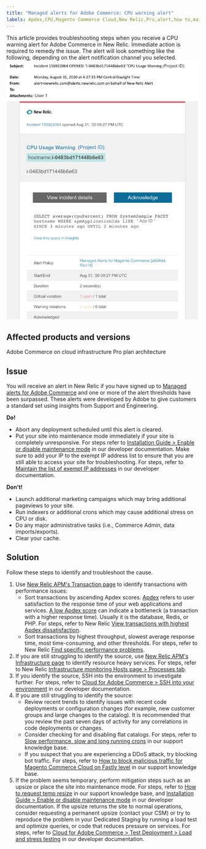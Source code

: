 ```yaml
---
title: "Managed alerts for Adobe Commerce: CPU warning alert"
labels: Apdex,CPU,Magento Commerce Cloud,New Relic,Pro,alert,how to,maintenance mode,threshold,troubleshooting,warning,Adobe Commerce,cloud infrastructure,Pro
---
```


This article provides troubleshooting steps when you receive a CPU warning alert for Adobe Commerce in New Relic. Immediate action is required to remedy the issue. The alert will look something like the following, depending on the alert notification channel you selected.
![cpu-warning-magento-managed.png](assets/cpu-warning-magento-managed.png)

## Affected products and versions

Adobe Commerce on cloud infrastructure Pro plan architecture

## Issue

You will receive an alert in New Relic if you have signed up to [Managed alerts for Adobe Commerce](https://support.magento.com/hc/en-us/articles/360045806832) and one or more of the alert thresholds have been surpassed. These alerts were developed by Adobe to give customers a standard set using insights from Support and Engineering.

 <span class="wysiwyg-underline"> **Do!** </span>

* Abort any deployment scheduled until this alert is cleared.
* Put your site into maintenance mode immediately if your site is completely unresponsive. For steps refer to [Installation Guide > Enable or disable maintenance mode](https://devdocs.magento.com/guides/v2.4/install-gde/install/cli/install-cli-subcommands-maint.html?itm_source=devdocs&itm_medium=search_page&itm_campaign=federated_search&itm_term=mainten) in our developer documentation. Make sure to add your IP to the exempt IP address list to ensure that you are still able to access your site for troubleshooting. For steps, refer to [Maintain the list of exempt IP addresses](https://devdocs.magento.com/guides/v2.4/install-gde/install/cli/install-cli-subcommands-maint.html?itm_source=devdocs&itm_medium=search_page&itm_campaign=federated_search&itm_term=mainten#instgde-cli-maint-exempt) in our developer documentation.

<span class="wysiwyg-underline">**Don't!**</span>

* Launch additional marketing campaigns which may bring additional pageviews to your site.
* Run indexers or additional crons which may cause additional stress on CPU or disk.
* Do any major administrative tasks (i.e., Commerce Admin, data imports/exports).
* Clear your cache.

## Solution

Follow these steps to identify and troubleshoot the cause.

1. Use [New Relic APM's Transaction page](https://docs.newrelic.com/docs/apm/applications-menu/monitoring/transactions-page-find-specific-performance-problems) to identify transactions with performance issues:
    * Sort transactions by ascending Apdex scores. [Apdex](https://docs.newrelic.com/docs/apm/new-relic-apm/apdex/apdex-measure-user-satisfaction) refers to user satisfaction to the response time of your web applications and services. [A low Apdex score](https://support.magento.com/hc/en-us/articles/360042149832#low_user_satisfaction) can indicate a bottleneck (a transaction with a higher response time). Usually it is the database, Redis, or PHP. For steps, refer to New Relic [View transactions with highest Apdex dissatisfaction](https://docs.newrelic.com/docs/apm/new-relic-apm/apdex/view-your-apdex-score#apdex-dissat).
    * Sort transactions by highest throughput, slowest average response time, most time-consuming, and other thresholds. For steps, refer to New Relic [Find specific performance problems](https://docs.newrelic.com/docs/apm/applications-menu/monitoring/transactions-page-find-specific-performance-problems).
1. If you are still struggling to identify the source, use [New Relic APM's Infrastructure page](https://docs.newrelic.com/docs/infrastructure/infrastructure-ui-pages/infrastructure-ui/infrastructure-hosts-page) to identify resource heavy services. For steps, refer to New Relic [Infrastructure monitoring Hosts page > Processes tab](https://docs.newrelic.com/docs/infrastructure/infrastructure-ui-pages/infrastructure-ui/infrastructure-hosts-page#processes-tab).
1. If you identify the source, SSH into the environment to investigate further. For steps, refer to [Cloud for Adobe Commerce > SSH into your environment](https://devdocs.magento.com/cloud/env/environments-ssh.html#ssh) in our developer documentation.
1. If you are still struggling to identify the source:
    * Review recent trends to identify issues with recent code deployments or configuration changes (for example, new customer groups and large changes to the catalog). It is recommended that you review the past seven days of activity for any correlations in code deployments or changes.
    * Consider checking for and disabling flat catalogs. For steps, refer to [Slow performance, slow and long running crons](https://support.magento.com/hc/en-us/articles/360034631192) in our support knowledge base.
    * If you suspect that you are experiencing a DDoS attack, try blocking bot traffic. For steps, refer to [How to block malicious traffic for Magento Commerce Cloud on Fastly level](https://support.magento.com/hc/en-us/articles/360039447892-How-to-block-malicious-traffic-for-Magento-Commerce-Cloud-on-Fastly-level) in our support knowledge base.
1. If the problem seems temporary, perform mitigation steps such as an upsize or place the site into maintenance mode. For steps, refer to [How to request temp resize](https://support.magento.com/hc/en-us/articles/360041138511) in our support knowledge base, and [Installation Guide > Enable or disable maintenance mode](https://devdocs.magento.com/guides/v2.4/install-gde/install/cli/install-cli-subcommands-maint.html?itm_source=devdocs&itm_medium=search_page&itm_campaign=federated_search&itm_term=mainten) in our developer documentation. If the upsize returns the site to normal operations, consider requesting a permanent upsize (contact your CSM) or try to reproduce the problem in your Dedicated Staging by running a load test and optimize queries, or code that reduces pressure on services. For steps, refer to [Cloud for Adobe Commerce > Test Deployment > Load and stress testing](https://devdocs.magento.com/cloud/live/stage-prod-test.html#loadtest) in our developer documentation.
